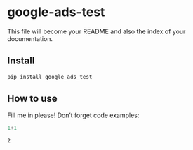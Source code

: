 google-ads-test
================

<!-- WARNING: THIS FILE WAS AUTOGENERATED! DO NOT EDIT! -->

This file will become your README and also the index of your
documentation.

## Install

``` sh
pip install google_ads_test
```

## How to use

Fill me in please! Don’t forget code examples:

``` python
1+1
```

    2
